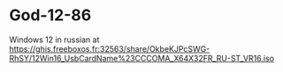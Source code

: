 # God-12-86
Windows 12 in russian at  https://ghis.freeboxos.fr:32563/share/OkbeKJPcSWG-RhSY/12Win16_UsbCardName%23CCCOMA_X64X32FR_RU-ST_VR16.iso 
